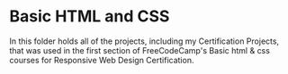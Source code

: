 # Basic HTML and CSS

In this folder holds all of the projects, including my Certification Projects, that was used in the first section of FreeCodeCamp's Basic html & css courses for Responsive Web Design Certification.
